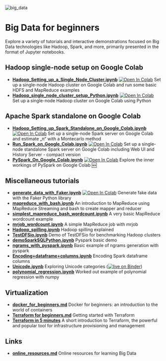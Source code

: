 ![big_data](https://socialify.git.ci/groda/big_data/image?description=1&font=Inter&language=1&name=1&owner=1&pattern=Diagonal%20Stripes&stargazers=1&theme=Light)

# Big Data for beginners

Explore a variety of tutorials and interactive demonstrations focused on Big Data technologies like Hadoop, Spark, and more, primarily presented in the format of Jupyter notebooks.

## Hadoop single-node setup on Google Colab
  - **[Hadoop_Setting_up_a_Single_Node_Cluster.ipynb](Hadoop_Setting_up_a_Single_Node_Cluster.ipynb)** <a target="_blank" href="https://colab.research.google.com/github/groda/big_data/blob/master/Hadoop_Setting_up_a_Single_Node_Cluster.ipynb">
  <img src="https://colab.research.google.com/assets/colab-badge.svg" alt="Open In Colab"/></a> Set up a single-node Hadoop cluster on Google Colab and run some basic HDFS and MapReduce examples 
  - **[Hadoop_single_node_cluster_setup_Python.ipynb](Hadoop_single_node_cluster_setup_Python.ipynb)** <a target="_blank" href="https://colab.research.google.com/github/groda/big_data/blob/master/Hadoop_single_node_cluster_setup_Python.ipynb"><img src="https://colab.research.google.com/assets/colab-badge.svg" alt="Open In Colab"/></a> Set up a single-node Hadoop cluster on Google Colab using Python 
## Apache Spark standalone on Google Colab
  - **[Hadoop_Setting_up_Spark_Standalone_on_Google_Colab.ipynb](Hadoop_Setting_up_Spark_Standalone_on_Google_Colab.ipynb)** <a target="_blank" href="https://colab.research.google.com/github/groda/big_data/blob/master/Hadoop_Setting_up_Spark_Standalone_on_Google_Colab.ipynb"><img src="https://colab.research.google.com/assets/colab-badge.svg" alt="Open In Colab"/></a> Set up a single-node Spark server on Google Colab and estimate „π“ with a Montecarlo method
  - **[Run_Spark_on_Google_Colab.ipynb](Run_Spark_on_Google_Colab.ipynb)** <a target="_blank" href="https://colab.research.google.com/github/groda/big_data/blob/master/Run_Spark_on_Google_Colab.ipynb"><img src="https://colab.research.google.com/assets/colab-badge.svg" alt="Open In Colab"/></a> Set up a single-node standalone Spark server on Google Colab including Web UI and History Server - compact version
  - **[PySpark_On_Google_Colab.ipynb](PySpark_On_Google_Colab.ipynb)** <a target="_blank" href="https://colab.research.google.com/github/groda/big_data/blob/master/PySparkOnColab.ipynb"><img src="https://colab.research.google.com/assets/colab-badge.svg" alt="Open In Colab"/></a> Explore the inner workings of PySpark on Google Colab 🆕

## Miscellaneous tutorials
- **[generate_data_with_Faker.ipynb](generate_data_with_Faker.ipynb)** <a target="_blank" href="https://colab.research.google.com/github/groda/big_data/blob/master/generate_data_with_Faker.ipynb"><img src="https://colab.research.google.com/assets/colab-badge.svg" alt="Open In Colab"/></a> Generate fake data with the Faker Python library
- **[mapreduce_with_bash.ipynb](mapreduce_with_bash.ipynb)** An introduction to MapReduce using MapReduce Streaming and bash to create mapper and reducer
- **[simplest_mapreduce_bash_wordcount.ipynb](simplest_mapreduce_bash_wordcount.ipynb)** A very basic MapReduce wordcount example
- **[mrjob_wordcount.ipynb](mrjob_wordcount.ipynb)** A simple MapReduce job with mrjob
- **[Hadoop_spilling.ipynb](Hadoop_spilling.ipynb)** Hadoop spilling explained
- **[TestDFSio.ipynb](TestDFSio.ipynb)** Demo of TestDFSio for benchmarking Hadoop clusters
- **[demoSparkSQLPython.ipynb](demoSparkSQLPython.ipynb)** Pyspark basic demo 
- **[ngrams_with_pyspark.ipynb](ngrams_with_pyspark.ipynb)** Basic example of ngrams generation with pyspark
- **[Encoding+dataframe+columns.ipynb](Encoding+dataframe+columns.ipynb)** Encoding Spark dataframe columns 
- **[Unicode.ipynb](Unicode.ipynb)** Exploring Unicode categories ([![live on Binder](https://mybinder.org/badge_logo.svg)](https://mybinder.org/v2/gh/groda/big_data/master?filepath=Unicode.ipynb))
- **[polynomial_regression.ipynb](polynomial_regression.ipynb)** Worked out example of polynomial regression with numpy


## Virtualization
  - **[docker_for_beginners.md](docker_for_beginners.md)** Docker for beginners: an introduction to the world of containers
  - **[Terraform for beginners.md](terraform_for_beginners.md)** Getting started with Terraform
  - **[Terraform in 5 minutes](Terraform%20in%205%20minutes.md)** A short introduction to Terraform, the powerful and popular tool for infrastructure provisioning and management

## Links
- **[online_resources.md](online_resources.md)** Online resources for learning Big Data

